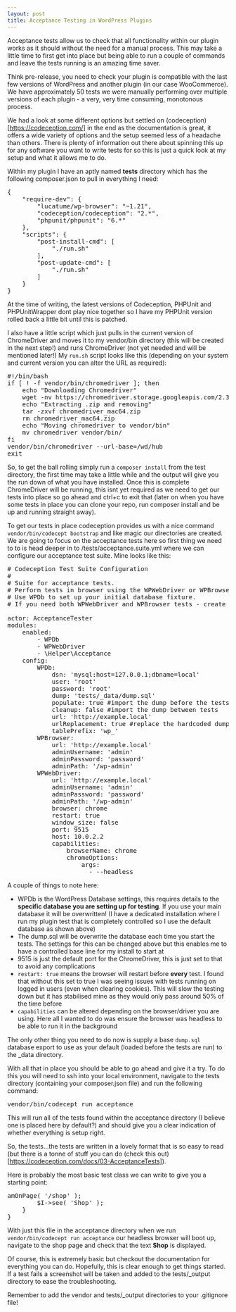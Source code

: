 ```yaml
---
layout: post
title: Acceptance Testing in WordPress Plugins
---
```


Acceptance tests allow us to check that all functionality within our plugin works as it should without the need for a manual process.
This may take a little time to first get into place but being able to run a couple of commands and leave the tests running is an amazing time saver.

Think pre-release, you need to check your plugin is compatible with the last few versions of WordPress and another plugin (in our case WooCommerce). 
We have approximately 50 tests we were manually performing over multiple versions of each plugin - a very, very time consuming, monotonous process.

We had a look at some different options but settled on (codeception)[https://codeception.com/] in the end as the documentation is great, it offers a wide variety of options and the setup seemed less of a headache than others.
There is plenty of information out there about spinning this up for any software you want to write tests for so this is just a quick look at my setup and what it allows me to do.

Within my plugin I have an aptly named __tests__ directory which has the following composer.json to pull in everything I need:
<pre>
{
    "require-dev": {
        "lucatume/wp-browser": "~1.21",
        "codeception/codeception": "2.*",
        "phpunit/phpunit": "6.*"
    },
    "scripts": {
        "post-install-cmd": [
            "./run.sh"
        ],
        "post-update-cmd": [
            "./run.sh"
        ]
    }
}
</pre>
At the time of writing, the latest versions of Codeception, PHPUnit and PHPUnitWrapper dont play nice together so I have my PHPUnit version rolled back a little bit until this is patched.

I also have a little script which just pulls in the current version of ChromeDriver and moves it to my vendor/bin directory (this will be created in the next step!) and runs ChromeDriver (not yet needed and will be mentioned later!)
My `run.sh` script looks like this (depending on your system and current version you can alter the URL as required):
<pre>
#!/bin/bash
if [ ! -f vendor/bin/chromedriver ]; then
    echo "Downloading Chromedriver"
    wget -nv https://chromedriver.storage.googleapis.com/2.38/chromedriver_mac64.zip
    echo "Extracting .zip and removing"
    tar -zxvf chromedriver_mac64.zip
    rm chromedriver_mac64.zip
    echo "Moving chromedriver to vendor/bin"
    mv chromedriver vendor/bin/
fi
vendor/bin/chromedriver --url-base=/wd/hub
exit
</pre>

So, to get the ball rolling simply run a `composer install` from the test directory, the first time may take a little while and the output will give you the run down of what you have installed.
Once this is complete ChromeDriver will be running, this isnt yet required as we need to get our tests into place so go ahead and ctrl+c to exit that (later on when you have some tests in place you can clone your repo, run composer install and be up and running straight away).

To get our tests in place codeception provides us with a nice command `vendor/bin/codecept bootstrap` and like magic our directories are created.
We are going to focus on the acceptance tests here so first thing we need to to is head deeper in to /tests/acceptance.suite.yml where we can configure our acceptance test suite. Mine looks like this:
<pre>
# Codeception Test Suite Configuration
#
# Suite for acceptance tests.
# Perform tests in browser using the WPWebDriver or WPBrowser.
# Use WPDb to set up your initial database fixture.
# If you need both WPWebDriver and WPBrowser tests - create a separate suite.

actor: AcceptanceTester
modules:
    enabled:
        - WPDb
        - WPWebDriver
        - \Helper\Acceptance
    config:
        WPDb:
            dsn: 'mysql:host=127.0.0.1;dbname=local'
            user: 'root'
            password: 'root'
            dump: 'tests/_data/dump.sql'
            populate: true #import the dump before the tests
            cleanup: false #import the dump between tests
            url: 'http://example.local'
            urlReplacement: true #replace the hardcoded dump URL with the one above
            tablePrefix: 'wp_'
        WPBrowser:
            url: 'http://example.local'
            adminUsername: 'admin'
            adminPassword: 'password'
            adminPath: '/wp-admin'
        WPWebDriver:
            url: 'http://example.local'
            adminUsername: 'admin'
            adminPassword: 'password'
            adminPath: '/wp-admin'
            browser: chrome
            restart: true
            window_size: false
            port: 9515
            host: 10.0.2.2
            capabilities:
                browserName: chrome
                chromeOptions:
                    args:
                      - --headless
</pre>

A couple of things to note here:
 - WPDb is the WordPress Database settings, this requires details to the **specific database you are setting up for testing**. If you use your main database it will be overwritten! (I have a dedicated installation where I run my plugin test that is completely controlled so I use the default database as shown above)
 - The dump.sql will be overwrite the database each time you start the tests. The settings for this can be changed above but this enables me to have a controlled base line for my install to start at
 - 9515 is just the default port for the ChromeDriver, this is just set to that to avoid any complications
 - `restart: true` means the browser will restart before **every** test. I found that without this set to true I was seeing issues with tests running on logged in users (even when clearing cookies). This will slow the testing down but it has stabilised mine as they would only pass around 50% of the time before
 - `capabilities` can be altered depending on the browser/driver you are using. Here all I wanted to do was ensure the browser was headless to be able to run it in the background

The only other thing you need to do now is supply a base `dump.sql` database export to use as your default (loaded before the tests are run) to the _data directory.

With all that in place you should be able to go ahead and give it a try.  To do this you will need to ssh into your local environment, navigate to the tests directory (containing your composer.json file) and run the following command:
<pre>
vendor/bin/codecept run acceptance
</pre>

This will run all of the tests found within the acceptance directory (I believe one is placed here by default?) and should give you a clear indication of whether everything is setup right.

So, the tests...the tests are written in a lovely format that is so easy to read (but there is a tonne of stuff you can do (check this out)[https://codeception.com/docs/03-AcceptanceTests]).

Here is probably the most basic test class we can write to give you a starting point:
<pre>
<?php
class Example_Cest {
	public function ShopHeaderIsShownTest( AcceptanceTester $I ) {
		$I->amOnPage( '/shop' );
		$I->see( 'Shop' );
	}
}
</pre>
With just this file in the acceptance directory when we run `vendor/bin/codecept run acceptance` our headless browser will boot up, navigate to the shop page and check that the text __Shop__ is displayed.

Of course, this is extremely basic but checkout the documentation for everything you can do. Hopefully, this is clear enough to get things started.
If a test fails a screenshot will be taken and added to the tests/_output directory to ease the troubleshooting.

Remember to add the vendor and tests/_output directories to your .gitignore file!